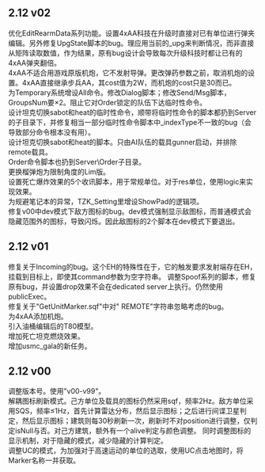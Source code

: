 ## 2.12 v02
优化EditRearmData系列功能。设置4xAA科技在升级时直接对已有单位进行弹夹编辑。另外修复UpgState脚本的bug。理应用当前的_upg来判断情况，而非直接从矩阵读取数值，作为结果，原有bug设计会导致每次升级科技时都让已有的4xAA弹夹翻倍。  
4xAA不适合用游戏原版机炮，它不发射导弹。更改弹药参数之前，取消机炮的设置。4xAA直接继承步兵AA，其cost值为2W，而机炮的cost只是30而已。  
为Temporary系统增设All命令。修改Dialog脚本；修改Send/Msg脚本，GroupsNum要×2。阻止它对Order锁定的队伍下达临时性命令。  
设计坦克切换sabot和heat的临时性命令，顺带将临时性命令的脚本都扔到Server的子目录下，并修复相当一部分临时性命令脚本中_indexType不一致的bug（会导致部分命令根本没有用）。  
设计坦克切换sabot和heat的脚本。只由AI队伍的载具gunner启动，并排除remote载具。  
Order命令脚本也扔到Server\Order子目录。  
更换榴弹炮为限制角度的Lim版。  
设置死亡爆炸效果的5个收讯脚本，用于常规单位。对于res单位，使用logic来实现效果。  
为规避笔记本的异常，TZK_Setting里增设ShowPad的逻辑项。  
修复v00中dev模式下敌方图标的bug。dev模式强制显示敌图标，而普通模式会隐藏范围外的图标，导致闪烁。因此敌图标的2个脚本在dev模式下要退出。  
## 2.12 v01
修复关于Incoming的bug。这个EH的特殊性在于，它的触发要求发射端存在EH，挂载到目标上，即使其command参数为空字符串。 
调整Spoof系列的脚本，修复原有bug，并设置drop效果不会在dedicated server上执行。仍然使用publicExec。  
修复关于"GetUnitMarker.sqf"中对" REMOTE"字符串忽略考虑的bug。  
为4xAA添加机炮。  
引入油桶编辑后的T80模型。  
增加死亡坦克燃烧效果。  
增加usmc_gala的新任务。  
## 2.12 v00
调整版本号。使用"v00-v99"。  
解耦图标刷新模式。己方单位及载具的图标仍然采用sqf，频率2Hz。敌方单位采用SQS，频率≤1Hz，首先计算雷达分布，然后显示图标；之后进行间谍卫星判定，然后显示图标；建筑则每30秒刷新一次，刷新时不对position进行调整，仅判定isNull与否。对己方建筑，额外有一个alive判定与颜色调整。
同时调整图标的显示机制，对于隐藏的模式，减少隐藏的计算判定。  
调整UC的模式，为加强对于高速运动的单位的选取，使用UC点击地图时，将Marker名称一并获取。  